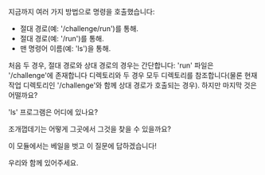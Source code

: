 
지금까지 여러 가지 방법으로 명령을 호출했습니다:
- 절대 경로(예: '/challenge/run')를 통해.
- 절대 경로(예: '/run')를 통해.
- 맨 명령어 이름(예: 'ls')을 통해.

처음 두 경우, 절대 경로와 상대 경로의 경우는 간단합니다: 'run' 파일은 '/challenge'에 존재합니다 
디렉토리와 두 경우 모두 디렉토리를 참조합니다(물론 현재 작업 디렉토리인 '/challenge'와 함께 상대 경로가 호출되는 경우).
하지만 마지막 것은 어떨까요?

'ls' 프로그램은 어디에 있나요?

조개껍데기는 어떻게 그곳에서 그것을 찾을 수 있을까요?

이 모듈에서는 베일을 벗고 이 질문에 답하겠습니다!

우리와 함께 있어주세요.
